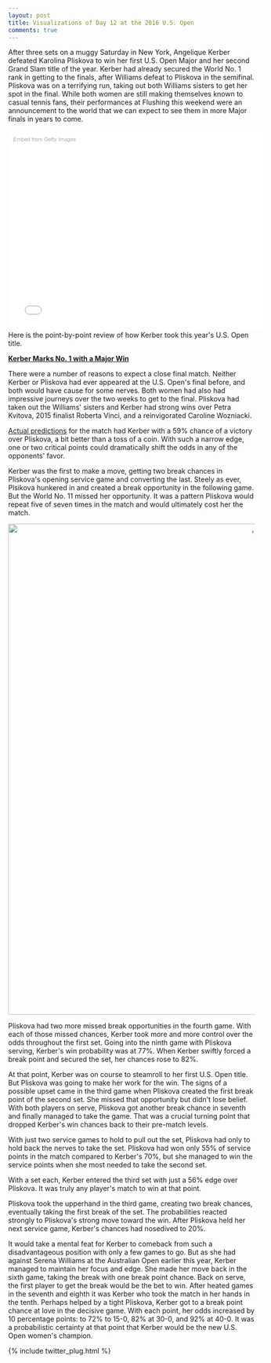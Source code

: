 ```yaml
---
layout: post
title: Visualizations of Day 12 at the 2016 U.S. Open 
comments: true
---
```


After three sets on a muggy Saturday in New York, Angelique Kerber defeated Karolina Pliskova to win her first U.S. Open Major and her second Grand Slam title of the year. Kerber had already secured the World No. 1 rank in getting to the finals, after Williams defeat to Pliskova in the semifinal. Pliskova was on a terrifying run, taking out both Williams sisters to get her spot in the final. While both women are still making themselves known to casual tennis fans, their performances at Flushing this weekend were an announcement to the world that we can expect to see them in more Major finals in years to come. 

<div class="getty embed image" style="background-color:#fff;display:inline-block;font-family:'Helvetica Neue',Helvetica,Arial,sans-serif;color:#a7a7a7;font-size:11px;width:100%;max-width:594px;float:left;padding:2%;"><div style="padding:0;margin:0;text-align:left;"><a href="http://www.gettyimages.com/detail/602232556" target="_blank" style="color:#a7a7a7;text-decoration:none;font-weight:normal !important;border:none;display:inline-block;">Embed from Getty Images</a></div><div style="overflow:hidden;position:relative;height:0;padding:73.905724% 0 0 0;width:100%;"><iframe src="//embed.gettyimages.com/embed/602232556?et=BnfOpUivRWptqRezGxB6Vw&viewMoreLink=off&sig=MJiOwpQYBnKGzqUDQzaQh0K30CXDIqbDK0ANpkb2ulc=&caption=true" width="594" height="439" scrolling="no" frameborder="0" style="display:inline-block;position:absolute;top:0;left:0;width:100%;height:100%;margin:0;"></iframe></div><p style="margin:0;"></p></div>

Here is the point-by-point review of how Kerber took this year's U.S. Open title. 

<b><u>Kerber Marks No. 1 with a Major Win</u></b>

There were a number of reasons to expect a close final match. Neither Kerber or Pliskova had ever appeared at the U.S. Open's final before, and both would have cause for some nerves. Both women had also had impressive journeys over the two weeks to get to the final. Pliskova had taken out the Williams' sisters and Kerber had strong wins over Petra Kvitova, 2015 finalist Roberta Vinci, and a reinvigorated Caroline Wozniacki. 

[Actual predictions](http://projects.fivethirtyeight.com/2016-us-open-tennis-predictions/) for the match had Kerber with a 59% chance of a victory over Pliskova, a bit better than a toss of a coin. With such a narrow edge, one or two critical points could dramatically shift the odds in any of the opponents' favor. 

Kerber was the first to make a move, getting two break chances in Pliskova's opening service game and converting the last. Steely as ever, Plsikova hunkered in and created a break opportunity in the following game. But the World No. 11 missed her opportunity. It was a pattern Pliskova would repeat five of seven times in the match and would ultimately cost her the match. 


<div>
    <a href="https://plot.ly/~on-the-t/946/" target="_blank" title=", , , " style="display: block; text-align: center;"><img src="https://plot.ly/~on-the-t/946.png" alt=", , , " style="max-width: 100%;width: 1000px;"  width="1000" onerror="this.onerror=null;this.src='https://plot.ly/404.png';" /></a>
    <script data-plotly="on-the-t:946"  src="https://plot.ly/embed.js" async></script>
</div>


Pliskova had two more missed break opportunities in the fourth game. With each of those missed chances, Kerber took more and more control over the odds throughout the first set. Going into the ninth game with Pliskova serving, Kerber's win probability was at 77%. When Kerber swiftly forced a break point and secured the set, her chances rose to 82%.

At that point, Kerber was on course to steamroll to her first U.S. Open title. But Pliskova was going to make her work for the win. The signs of a possible upset came in the third game when Pliskova created the first break point of the second set. She missed that opportunity but didn't lose belief. With both players on serve, Pliskova got another break chance in seventh and finally managed to take the game. That was a crucial turning point that dropped Kerber's win chances back to their pre-match levels.

With just two service games to hold to pull out the set, Pliskova had only to hold back the nerves to take the set. Pliskova had won only 55% of service points in the match compared to Kerber's 70%, but she managed to win the service points when she most needed to take the second set. 

With a set each, Kerber entered the third set with just a 56% edge over Pliskova. It was truly any player's match to win at that point. 

Pliskova took the upperhand in the third game, creating two break chances, eventually taking the first break of the set. The probabilities reacted strongly to Pliskova's strong move toward the win. After Pliskova held her next service game, Kerber's chances had nosedived to 20%. 

It would take a mental feat for Kerber to comeback from such a disadvantageous position with only a few games to go. But as she had against Serena Williams at the Australian Open earlier this year, Kerber managed to maintain her focus and edge. She made her move back in the sixth game, taking the break with one break point chance. Back on serve, the first player to get the break would be the bet to win. After heated games in the seventh and eighth it was Kerber who took the match in her hands in the tenth. Perhaps helped by a tight Pliskova, Kerber got to a break point chance at love in the decisive game. With each point, her odds increased by 10 percentage points: to 72% to 15-0, 82% at 30-0, and 92% at 40-0. It was a probabilistic certainty at that point that Kerber would be the new U.S. Open women's champion.  

{% include twitter_plug.html %}

